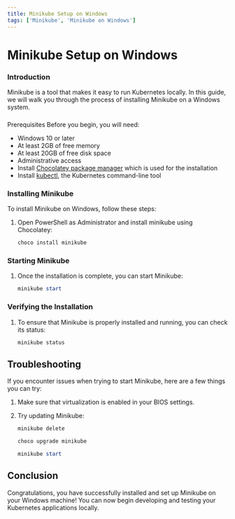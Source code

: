 ```yaml
---
title: Minikube Setup on Windows
tags: ['Minikube', 'Minikube on Windows']
---
```


# Minikube Setup on Windows

### Introduction

Minikube is a tool that makes it easy to run Kubernetes locally. In this guide, we will walk you through the process of installing Minikube on a Windows system.

### 
Prerequisites
Before you begin, you will need:
* Windows 10 or later
* At least 2GB of free memory
* At least 20GB of free disk space
* Administrative access
* Install [Chocolatey package manager](https://chocolatey.org/install) which is used for the installation
* Install [kubectl](https://kubernetes.io/docs/tasks/tools/install-kubectl-windows/), the Kubernetes command-line tool

### Installing Minikube

To install Minikube on Windows, follow these steps:

1. Open PowerShell as Administrator and install minikube using Chocolatey:
    
    ```powershell
    choco install minikube
    ```

### Starting Minikube
1. Once the installation is complete, you can start Minikube:

    ```powershell
    minikube start
    ```

### Verifying the Installation

1. To ensure that Minikube is properly installed and running, you can check its status:
    
    ```powershell
    minikube status
    ```

## Troubleshooting

If you encounter issues when trying to start Minikube, here are a few things you can try:
1. Make sure that virtualization is enabled in your BIOS settings.
2. Try updating Minikube:

    ```powershell
    minikube delete
    ```

    
    ```powershell
    choco upgrade minikube
    ```

    
    ```powershell
    minikube start
    ```

## Conclusion

Congratulations, you have successfully installed and set up Minikube on your Windows machine! You can now begin developing and testing your Kubernetes applications locally.


